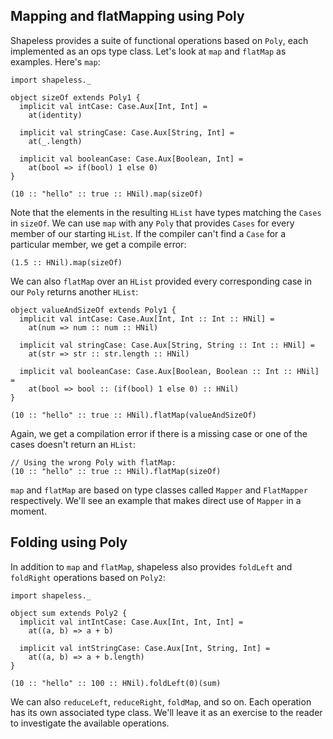 ## Mapping and flatMapping using Poly

Shapeless provides a suite of
functional operations based on `Poly`,
each implemented as an ops type class.
Let's look at `map` and `flatMap` as examples.
Here's `map`:

```tut:book:silent
import shapeless._

object sizeOf extends Poly1 {
  implicit val intCase: Case.Aux[Int, Int] =
    at(identity)

  implicit val stringCase: Case.Aux[String, Int] =
    at(_.length)

  implicit val booleanCase: Case.Aux[Boolean, Int] =
    at(bool => if(bool) 1 else 0)
}
```

```tut:book
(10 :: "hello" :: true :: HNil).map(sizeOf)
```

Note that the elements in the resulting `HList`
have types matching the `Cases` in `sizeOf`.
We can use `map` with any `Poly` that
provides `Cases` for every member of our starting `HList`.
If the compiler can't find a `Case` for a particular member,
we get a compile error:

```tut:book:fail
(1.5 :: HNil).map(sizeOf)
```

We can also `flatMap` over an `HList`
provided every corresponding case in our `Poly`
returns another `HList`:

```tut:book:silent
object valueAndSizeOf extends Poly1 {
  implicit val intCase: Case.Aux[Int, Int :: Int :: HNil] =
    at(num => num :: num :: HNil)

  implicit val stringCase: Case.Aux[String, String :: Int :: HNil] =
    at(str => str :: str.length :: HNil)

  implicit val booleanCase: Case.Aux[Boolean, Boolean :: Int :: HNil] =
    at(bool => bool :: (if(bool) 1 else 0) :: HNil)
}
```

```tut:book
(10 :: "hello" :: true :: HNil).flatMap(valueAndSizeOf)
```

Again, we get a compilation error if there is a missing case
or one of the cases doesn't return an `HList`:

```tut:book:fail
// Using the wrong Poly with flatMap:
(10 :: "hello" :: true :: HNil).flatMap(sizeOf)
```

`map` and `flatMap` are based on type classes
called `Mapper` and `FlatMapper` respectively.
We'll see an example that makes direct use of `Mapper` in a moment.

## Folding using Poly

In addition to `map` and `flatMap`,
shapeless also provides
`foldLeft` and `foldRight` operations based on `Poly2`:

```tut:book:silent
import shapeless._

object sum extends Poly2 {
  implicit val intIntCase: Case.Aux[Int, Int, Int] =
    at((a, b) => a + b)

  implicit val intStringCase: Case.Aux[Int, String, Int] =
    at((a, b) => a + b.length)
}
```

```tut:book
(10 :: "hello" :: 100 :: HNil).foldLeft(0)(sum)
```

We can also `reduceLeft`, `reduceRight`, `foldMap`, and so on.
Each operation has its own associated type class.
We'll leave it as an exercise to the reader
to investigate the available operations.
